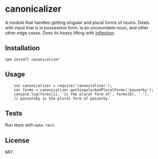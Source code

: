 canonicalizer
=============

A module that handles getting singular and plural forms of nouns. Deals with input that is in possessive form, is an uncountable noun, and other other edge cases. Does its heavy lifting with [inflection](https://github.com/dreamerslab/node.inflection).

Installation
------------

    npm install canonicalizer

Usage
-----

		var canonicalizer = require('canonicalizer');
		var forms = canonicalizer.getSingularAndPluralForms('passerby');
		console.log(forms[1], 'is the plural form of', forms[0], '.');
		// passersby is the plural form of passerby.

Tests
-----

Run tests with `make test`.

License
-------

MIT.
